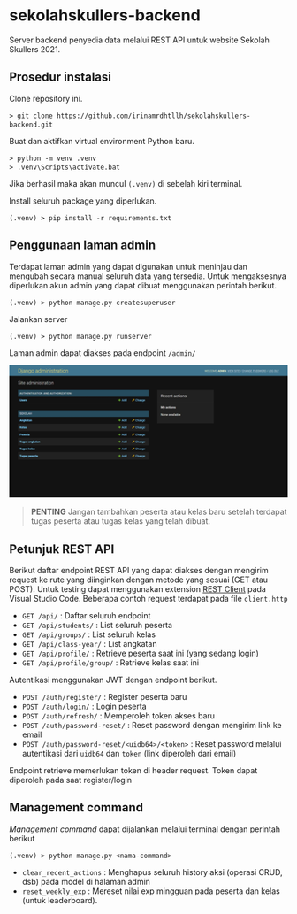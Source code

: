 # sekolahskullers-backend

Server backend penyedia data melalui REST API untuk website Sekolah Skullers 2021.

## Prosedur instalasi

Clone repository ini.

    > git clone https://github.com/irinamrdhtllh/sekolahskullers-backend.git

Buat dan aktifkan virtual environment Python baru.

    > python -m venv .venv
    > .venv\Scripts\activate.bat

Jika berhasil maka akan muncul `(.venv)` di sebelah kiri terminal.

Install seluruh package yang diperlukan.

    (.venv) > pip install -r requirements.txt

## Penggunaan laman admin

Terdapat laman admin yang dapat digunakan untuk meninjau dan mengubah secara manual seluruh data yang tersedia. Untuk mengaksesnya diperlukan akun admin yang dapat dibuat menggunakan perintah berikut.

    (.venv) > python manage.py createsuperuser

Jalankan server

    (.venv) > python manage.py runserver

Laman admin dapat diakses pada endpoint `/admin/`

<p style="text-align: center">
  <img src="./docs/admin_site.jpeg" width="1024">
</p>

> **PENTING** Jangan tambahkan peserta atau kelas baru setelah terdapat tugas peserta atau tugas kelas yang telah dibuat.

## Petunjuk REST API

Berikut daftar endpoint REST API yang dapat diakses dengan mengirim request ke rute yang diinginkan dengan metode yang sesuai (GET atau POST). Untuk testing dapat menggunakan extension [REST Client](https://marketplace.visualstudio.com/items?itemName=humao.rest-client) pada Visual Studio Code. Beberapa contoh request terdapat pada file `client.http`

- `GET /api/` : Daftar seluruh endpoint
- `GET /api/students/` : List seluruh peserta
- `GET /api/groups/` : List seluruh kelas
- `GET /api/class-year/` : List angkatan
- `GET /api/profile/` : Retrieve peserta saat ini (yang sedang login)
- `GET /api/profile/group/` : Retrieve kelas saat ini

Autentikasi menggunakan JWT dengan endpoint berikut.

- `POST /auth/register/` : Register peserta baru
- `POST /auth/login/` : Login peserta
- `POST /auth/refresh/` : Memperoleh token akses baru
- `POST /auth/password-reset/` : Reset password dengan mengirim link ke email
- `POST /auth/password-reset/<uidb64>/<token>` : Reset password melalui autentikasi dari `uidb64` dan `token` (link diperoleh dari email)

Endpoint retrieve memerlukan token di header request. Token dapat diperoleh pada saat register/login

## Management command

_Management command_ dapat dijalankan melalui terminal dengan perintah berikut

    (.venv) > python manage.py <nama-command>

- `clear_recent_actions` : Menghapus seluruh history aksi (operasi CRUD, dsb) pada model di halaman admin
- `reset_weekly_exp` : Mereset nilai exp mingguan pada peserta dan kelas (untuk leaderboard).